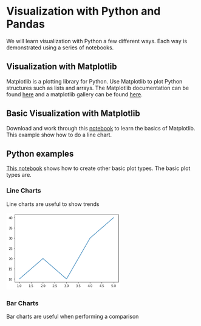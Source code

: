 # Visualization with Python and Pandas

We will learn visualization with Python a few different ways.  Each way is demonstrated using a series of notebooks. 

## Visualization with Matplotlib

Matplotlib is a plotting library for Python.  Use Matplotlib to plot Python structures such as lists and arrays.   The Matplotlib documentation can be found [here](https://matplotlib.org/) and a matplotlib gallery can be found [here](https://matplotlib.org/gallery/index.html).  

## Basic Visualization with Matplotlib

Download and work through this [notebook](https://github.com/bnorthan/inf-428-data-analytics-online/blob/master/python/notebooks/visualization/BasicPython.ipynb) to learn the basics of Matplotlib.  This example show how to do a line chart.

## Python examples 

[This notebook](https://github.com/bnorthan/inf-428-data-analytics-online/blob/master/python/notebooks/visualization/PythonExamples.ipynb) shows how to create other basic plot types.  The basic plot types are. 

### Line Charts

Line charts are useful to show trends

<img src="linechart.png" width="300">

### Bar Charts

Bar charts are useful when performing a comparison 
